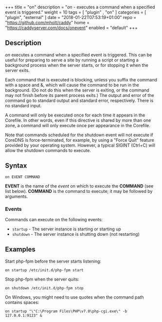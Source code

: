 +++
title = "on"
description = "*on* - executes a command when a specified event is triggered."
weight = 10
tags = [  "plugin" , "on" ]
categories = [ "plugin", "external" ]
date = "2018-01-22T07:53:19+01:00"
repo = "https://github.com/mholt/caddy"
home = "https://caddyserver.com/docs/onevent"
enabled = "default"
+++

## Description

*on* executes a command when a specified event is triggered. This can be useful for preparing to
 serve a site by running a script or starting a background process when the server starts, or for
 stopping it when the server exits.

Each command that is executed is blocking, unless you suffix the command with a space and &, which
will cause the command to be run in the background. (Do not do this when the server is exiting, or
the command may not finish before its parent process exits.) The output and error of the command go
to standard output and standard error, respectively. There is no standard input.

A command will only be executed once for each time it appears in the Corefile. In other words, even
if this directive is shared by more than one zone, a command will only execute once per appearance
in the Corefile.

Note that commands scheduled for the shutdown event will not execute if CoreDNS is force-terminated,
for example, by using a "Force Quit" feature provided by your operating system. However, a typical
SIGINT (Ctrl+C) will allow the shutdown commands to execute.

## Syntax

~~~
on EVENT COMMAND
~~~

**EVENT** is the name of the *event* on which to execute the **COMMAND** (see list below).
**COMMAND** is the command to execute; it may be followed by arguments.

### Events

Commands can execute on the following events:

* `startup` - The server instance is starting or starting up
* `shutdown` - The server instance is shutting down (not restarting)

## Examples

Start php-fpm before the server starts listening:

~~~
on startup /etc/init.d/php-fpm start
~~~

Stop php-fpm when the server quits:

~~~
on shutdown /etc/init.d/php-fpm stop
~~~

On Windows, you might need to use quotes when the command path contains spaces:

~~~
on startup "\"C:\Program Files\PHP\v7.0\php-cgi.exe\" -b 127.0.0.1:9123" &
~~~

